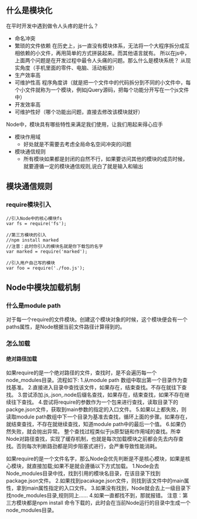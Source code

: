 ## 什么是模块化
在平时开发中遇到做令人头疼的是什么？
- 命名冲突
- 繁琐的文件依赖
在历史上，js一直没有模块体系，无法将一个大程序拆分成互相依赖的小文件，再用简单的方式拼装起来。而其他语言就有。
所以在js中，上面两个问题是在开发过程中最令人头痛的问题。那么什么是模块系统？
从现实角度（手机里面的零件、电脑、活动板房）
- 生产效率高
- 可维护性高
程序角度讲（就是把一个文件中的代码拆分到不同的小文件中，每个小文件就称为一个模块，例如jQuery源码，把每个功能分开写在一个js文件中）
- 开发效率高
- 可维护性好（哪个功能出问题，直接去修改该模块就好）
  
Node中，模块具有哪些特性来满足我们使用，让我们用起来得心应手
- 模块作用域
    - 好处就是不需要去考虑全局命名空间冲突的问题
-  模块通信规则
    - 所有模块如果都是封闭的自然不行，如果要访问其他的模块的成员时候，就要遵循一定的模块通信规则,说白了就是输入和输出

## 模块通信规则
### require模块引入
```
//引入Node中的核心模块fs
var fs = require('fs');

//第三方模块的引入
//npm install marked 
//注意：此时你引入的模块名就是你下载包的名字
var marked = require('marked');

//引入用户自己写的模块
var foo = require('./foo.js');
```
## Node中模块加载机制
### 什么是module path
对于每一个require的文件模块。创建这个模块对象的时候，这个模块便会有一个paths属性，是Node根据当前文件路径计算得到的。
### 怎么加载
#### 绝对路径加载
如果require的是一个绝对路径的文件，查找时，是不会遍历每一个node_modules目录。流程如下:
    1.从module path 数组中取出第一个目录作为查找基准。
    2.直接进入目录中查找该文件，如果存在，结束查找。不存在就往下查找。
    3.尝试添加.js,.json,.node后缀名查找，如果存在，结束查找，如果不存在继续往下查找。
    4.尝试将require的参数作为一个包来进行查找，读取目录下的packge.json文件，获取到main参数的指定的入口文件。
    5.如果以上都失败，则读取module path数组中下一个目录为基准去查找，循环上面的步骤。如果存在，就结束查找，不存在就继续查找，知道module path中的最后一个值。
    6.如果仍然失败，就会抛出异常。
整个查找过程类似于js原型链和作用域的查找。所幸Node对路径查找，实现了缓存机制，也就是每次加载模块之前都会先去内存查找。否则每次判断路劲都是同步阻塞式进行，会严重导致性能消耗。

如果require的是一个文件名字，那么Node会优先判断是不是核心模块，如果是核心模块，就直接加载;如果不是就会遵循以下方式加载。
    1.Node会去Node_modules目录中找，找到引用的模块名目录，在该目录下找到package.json文件。
    2.如果找到pacakage.json文件，则找到该文件中的main属性，拿到main属性指定的入口文件。
    3.如果没有找到，Node就会去上一级目录下找node_modules目录,规则同上......
    4.如果一直都找不到，那就报错。
注意：第三方模块都是npm install 命令下载的，此时会在当前Node运行的目录中生成一个node_modules目录。
